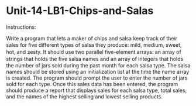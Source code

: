 # Unit-14-LB1-Chips-and-Salas
Instructions:


Write a program that lets a maker of chips and salsa keep track of their sales for ﬁve different types of salsa they produce: mild, medium, sweet, hot, and zesty. It should use two parallel ﬁve-element arrays: an array of strings that holds the ﬁve salsa names and an array of integers that holds the number of jars sold during the past month for each salsa type. The salsa names should be stored using an initialization list at the time the name array is created. The program should prompt the user to enter the number of jars sold for each type. Once this sales data has been entered, the program should produce a report that displays sales for each salsa type, total sales, and the names of the highest selling and lowest selling products.
